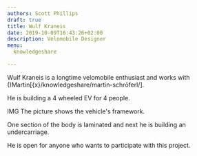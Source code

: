 ```yaml
---
authors: Scott Phillips
draft: true
title: Wulf Kraneis
date: 2019-10-09T16:43:26+02:00
description: Velomobile Designer
menu:
  knowledgeshare

---
```

Wulf Kraneis is a longtime velomobile enthusiast and works with ()Martin[{x}/knowledgeshare/martin-schrōferl/].

He is building a 4 wheeled EV for 4 people. 

IMG
The picture shows the vehicle's framework.

One section of the body is laminated and next he is building an undercarriage.

He is open for anyone who wants to participate with this project.